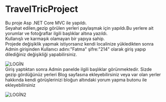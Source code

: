 # TravelTricProject
Bu proje Asp .NET Core MVC ile yapıldı.  
Seyahat edilen,gezip görülen yerleri paylaşmak için yapıldı.Bu yerlere ait yorumlar ve fotoğraflar ilgili başlıklar altına yazıldı.  
Kullanışlı ve karmaşık olamayan bir yapıya sahip.  
Projede değişiklik yapmak istiyorsanız kendi localinize yükledikten sonra Admin girişinden Kullanıcı adını:"Fatma" şifre:"214" olarak giriş yapıp dilediğiniz değişikliği yapabilirsiniz.  

![LOGİN](https://github.com/Fatmaaktar/TravelTricProject/assets/106100226/5bfc73d9-533e-4f0d-b361-7a8619709138)  
Giriş yaptıktan sonra Admin panelde ilgili başlıklar görünmektedir. Sizde gezip gördüğünüz yerleri Blog sayfasına ekleyebilirsiniz veya var olan yerler hakkında kendi görüşlerinizi bloğun altındaki yorum yapma butonu ile ekleyebilirsiniz  


![LOGİN2](https://github.com/Fatmaaktar/TravelTricProject/assets/106100226/8879ebd6-e7a6-4614-b0f6-8d6315c02913)  


